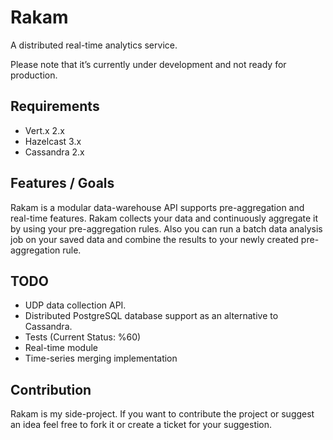 Rakam
=======
A distributed real-time analytics service.

Please note that it’s currently under development and not ready for production.

Requirements
------------
* Vert.x 2.x
* Hazelcast 3.x
* Cassandra 2.x

Features / Goals
------------
Rakam is a modular data-warehouse API supports pre-aggregation and real-time features.
Rakam collects your data and continuously aggregate it by using your pre-aggregation rules. Also you can run a batch data analysis job on your saved data and combine the results to your newly created pre-aggregation rule.

TODO
------------
* UDP data collection API.
* Distributed PostgreSQL database support as an alternative to Cassandra.
* Tests (Current Status: %60)
* Real-time module
* Time-series merging implementation

Contribution
------------
Rakam is my side-project. If you want to contribute the project or suggest an idea feel free to fork it or create a ticket for your suggestion.
